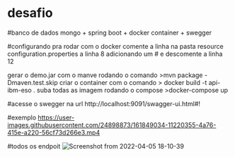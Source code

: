 # desafio
#banco de dados mongo + spring boot + docker container + swegger

#configurando pra rodar com o docker 
comente a linha na pasta resource configuration.properties  a linha 8 adicionando um # e descomente a linha 12

gerar o demo.jar com o manve rodando o comando >mvn package -Dmaven.test.skip
criar o container com o comando > docker build -t api-ibm-eso .
suba todas as imagem rodando o compose >docker-compose up

#acesse o swegger na url
http://localhost:9091/swagger-ui.html#!

#exemplo 
https://user-images.githubusercontent.com/24898873/161849034-11220355-4a76-415e-a220-56cf73d266e3.mp4


#todos os endpoit
![Screenshot from 2022-04-05 18-10-39](https://user-images.githubusercontent.com/24898873/161849786-4aae77d9-92d4-47b7-9d06-417785288881.png)



